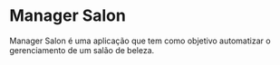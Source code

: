 # Manager Salon
Manager Salon é uma aplicação que tem como objetivo automatizar o gerenciamento de um salão de beleza.
